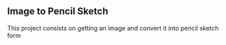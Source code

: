 ## Image to Pencil Sketch

This project consists on getting an image and convert it into pencil sketch form
